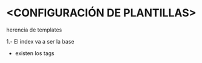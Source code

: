 # <CONFIGURACIÓN DE PLANTILLAS>

herencia de templates

1.- El index va a ser la base
 - existen los tags
